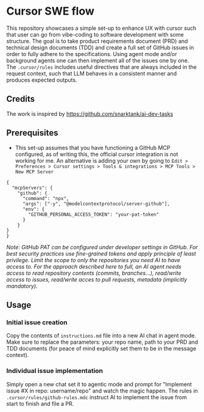 # Cursor SWE flow

This repository showcases a simple set-up to enhance UX with cursor such that user can go from vibe-coding to software development with some structure. The goal is to take product requirements document (PRD) and technical design documents (TDD) and create a full set of GitHub issues in order to fully adhere to the specifications. Using agent mode and/or background agents one can then implement all of the issues one by one. The `.cursor/rules` includes useful directives that are always included in the request context, such that LLM behaves in a consistent manner and produces expected outputs.

## Credits

The work is inspired by https://github.com/snarktank/ai-dev-tasks

## Prerequisites

- This set-up assumes that you have functioning a GitHub MCP configured, as of writing this, the official cursor integration is not working for me. An alternative is adding your own by going to `Edit > Preferences > Cursor settings > Tools & integrations > MCP Tools > New MCP Server` 

```
{
  "mcpServers": {
    "github": {
      "command": "npx",
      "args": ["-y", "@modelcontextprotocol/server-github"],
      "env": {
        "GITHUB_PERSONAL_ACCESS_TOKEN": "your-pat-token"
      }
    }
}
}
```

_Note: GitHub PAT can be configured under developer settings in GitHub. For best security practices use fine-grained tokens and apply principle of least privilege. Limit the scope to only the repositories you need AI to have access to. For the approach described here to full, an AI agent needs access to read repository contents (commits, branches...), read/write access to issues, read/write acces to pull requests, metadata (implicitly mandatory)._

## Usage

### Initial issue creation

Copy the contents of `instructions.md` file into a new AI chat in agent mode. Make sure to replace the parameters: your repo name, path to your PRD and TDD documents (for peace of mind explicitly set them to be in the message context).

### Individual issue implementation

Simply open a new chat set it to agentic mode and prompt for "Implement issue #X in repo: username/repo" and watch the magic happen. The rules in `.cursor/rules/github-rules.mdc` instruct AI to implement the issue from start to finish and file a PR.